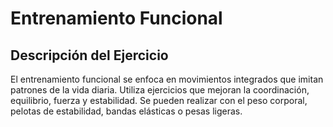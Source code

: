 # Entrenamiento Funcional

## Descripción del Ejercicio
El entrenamiento funcional se enfoca en movimientos integrados que imitan patrones de la vida diaria. Utiliza ejercicios que mejoran la coordinación, equilibrio, fuerza y estabilidad. Se pueden realizar con el peso corporal, pelotas de estabilidad, bandas elásticas o pesas ligeras.
